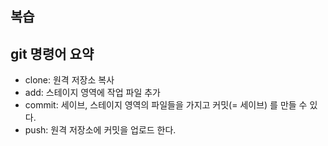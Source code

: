 ## 복습

## git 명령어 요약
- clone: 원격 저장소 복사
- add: 스테이지 영역에 작업 파일 추가
- commit: 세이브, 스테이지 영역의 파일들을 가지고 커밋(= 세이브) 를 만들 수 있다.
- push: 원격 저장소에 커밋을 업로드 한다. 
